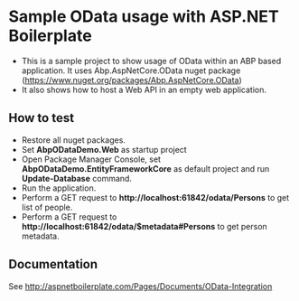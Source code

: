 # Sample OData usage with ASP.NET Boilerplate

* This is a sample project to show usage of OData within an ABP based application. It uses Abp.AspNetCore.OData nuget package (https://www.nuget.org/packages/Abp.AspNetCore.OData)
* It also shows how to host a Web API in an empty web application.

## How to test

* Restore all nuget packages.
* Set __AbpODataDemo.Web__ as startup project
* Open Package Manager Console, set __AbpODataDemo.EntityFrameworkCore__ as default project and run __Update-Database__ command.
* Run the application.
* Perform a GET request to __http://localhost:61842/odata/Persons__ to get list of people.
* Perform a GET request to __http://localhost:61842/odata/$metadata#Persons__ to get person metadata.

## Documentation

See http://aspnetboilerplate.com/Pages/Documents/OData-Integration
